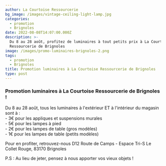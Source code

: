 ```yaml
---
author: La Courtoise Ressourcerie
bg_image: /images/vintage-ceiling-light-lamp.jpg
categories:
  - promotion
  - Brignoles
date: 2022-08-08T14:07:00.000Z
description: >-
  Du 8 au 28 août, profitez de luminaires à tout petits prix à La Courtoise
  Ressourcerie de Brignoles
image: /images/promo-luminaires-brignoles-2.png
tags:
  - promotion
  - Brignoles
title: Promotion luminaires à La Courtoise Ressourcerie de Brignoles
type: post
---
```


### Promotion luminaires à La Courtoise Ressourcerie de Brignoles !

Du 8 au 28 août, tous les luminaires à l'extérieur ET à l'intérieur du magasin sont à :\
\- 3€ pour les appliques et suspensions murales\
\- 5€ pour les lampes à pied\
\- 2€ pour les lampes de table (gros modèles)\
\- 1€ pour les lampes de table (petits modèles)

Pour en profiter, retrouvez-nous D12 Route de Camps - Espace Tri-S Le Collet Rouge, 83170 Brignoles

P.S : Au lieu de jeter, pensez à nous apporter vos vieux objets !
